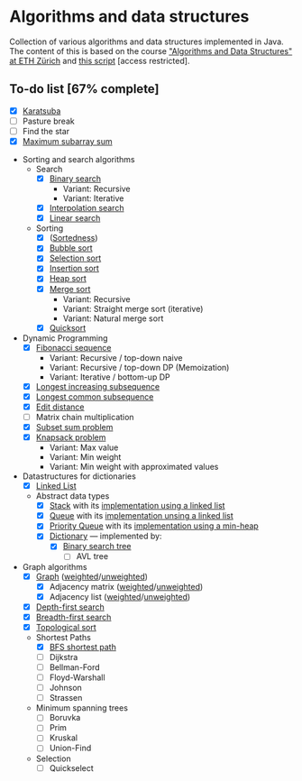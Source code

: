 # Algorithms and data structures
Collection of various algorithms and data structures implemented in Java. The content of this is based on the course
["Algorithms and Data Structures" at ETH Zürich](http://www.vorlesungsverzeichnis.ethz.ch/Vorlesungsverzeichnis/lerneinheit.view?lerneinheitId=139780&semkez=2020W&ansicht=KATALOGDATEN&lang=en)
and [this script](https://www.cadmo.ethz.ch/education/lectures/HS16/DA/skript/skript.pdf) [access restricted].

## To-do list [67% complete]
* [x] [Karatsuba](src/Karatsuba.java)
* [ ] Pasture break
* [ ] Find the star
* [x] [Maximum subarray sum](src/MaximumSubarraySum.java)
* Sorting and search algorithms
    * Search
        * [x] [Binary search](src/search_sort/BinarySearch.java)
            * Variant: Recursive
            * Variant: Iterative
        * [x] [Interpolation search](src/search_sort/InterpolationSearch.java)
        * [x] [Linear search](src/search_sort/LinearSearch.java)
    * Sorting
        * [x] ([Sortedness](src/search_sort/Sortedness.java))
        * [x] [Bubble sort](src/search_sort/BubbleSort.java)
        * [x] [Selection sort](src/search_sort/SelectionSort.java)
        * [x] [Insertion sort](src/search_sort/InsertionSort.java)
        * [x] [Heap sort](src/search_sort/HeapSort.java)
        * [x] [Merge sort](src/search_sort/MergeSort.java)
            * Variant: Recursive
            * Variant: Straight merge sort (iterative)
            * Variant: Natural merge sort
        * [x] [Quicksort](src/search_sort/QuickSort.java)
* Dynamic Programming
    * [x] [Fibonacci sequence](src/dynamic_programming/Fibonacci.java)
        * Variant: Recursive / top-down naive
        * Variant: Recursive / top-down DP (Memoization)
        * Variant: Iterative / bottom-up DP
    * [x] [Longest increasing subsequence](src/dynamic_programming/LongestIncreasingSubsequence.java)
    * [x] [Longest common subsequence](src/dynamic_programming/LongestCommonSubsequence.java)
    * [x] [Edit distance](src/dynamic_programming/EditDistance.java)
    * [ ] Matrix chain multiplication
    * [x] [Subset sum problem](src/dynamic_programming/SubsetSum.java)
    * [x] [Knapsack problem](src/dynamic_programming/Knapsack.java)
        * Variant: Max value
        * Variant: Min weight
        * Variant: Min weight with approximated values
* Datastructures for dictionaries
    * [x] [Linked List](src/datastructures_for_dictionaries/LinkedList.java)
    * Abstract data types
        * [x] [Stack](src/datastructures_for_dictionaries/Stack.java) with its [implementation using a linked list](src/datastructures_for_dictionaries/LinkedListStack.java)
        * [x] [Queue](src/datastructures_for_dictionaries/Queue.java) with its [implementation unsing a linked list](src/datastructures_for_dictionaries/LinkedListQueue.java)
        * [x] [Priority Queue](src/datastructures_for_dictionaries/PriorityQueue.java) with its [implementation using a min-heap](src/datastructures_for_dictionaries/Heap.java)
        * [x] [Dictionary](src/datastructures_for_dictionaries/Dictionary.java) — implemented by:
            * [x] [Binary search tree](src/datastructures_for_dictionaries/BinarySearchTree.java)
                * [ ] AVL tree
* Graph algorithms
    * [x] [Graph](src/graph_algorithms/Graph.java) ([weighted](src/graph_algorithms/GraphWeighted.java)/[unweighted](src/graph_algorithms/GraphUnweighted.java))
        * [x] Adjacency matrix ([weighted](src/graph_algorithms/AdjacencyMatrixWeighted.java)/[unweighted](src/graph_algorithms/AdjacencyMatrixUnweighted.java))
        * [x] Adjacency list ([weighted](src/graph_algorithms/AdjacencyListWeighted.java)/[unweighted](src/graph_algorithms/AdjacencyListUnweighted.java))
    * [x] [Depth-first search](src/graph_algorithms/DepthFirstSearch.java)
    * [x] [Breadth-first search](src/graph_algorithms/BreadthFirstSearch.java)
    * [x] [Topological sort](src/graph_algorithms/TopologicalSort.java)
    * Shortest Paths
        * [x] [BFS shortest path](src/graph_algorithms/BreadthFirstSearchShortestPath.java)
        * [ ] Dijkstra
        * [ ] Bellman-Ford
        * [ ] Floyd-Warshall
        * [ ] Johnson
        * [ ] Strassen
    * Minimum spanning trees
        * [ ] Boruvka
        * [ ] Prim
        * [ ] Kruskal
        * [ ] Union-Find
    * Selection
        * [ ] Quickselect
